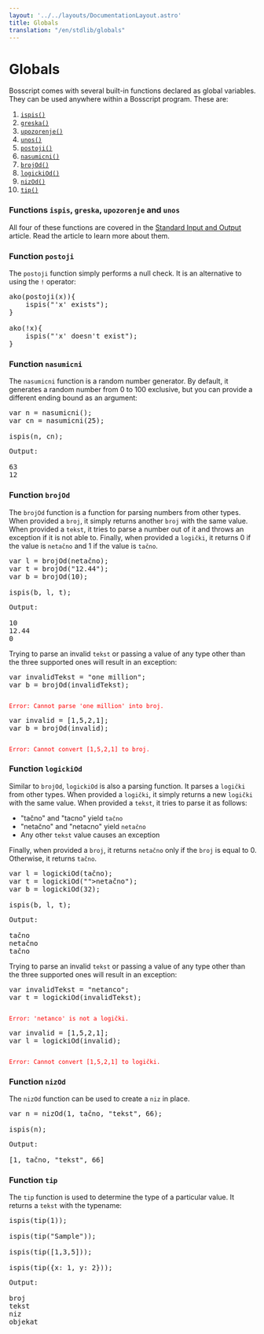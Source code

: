 ```yaml
---
layout: '../../layouts/DocumentationLayout.astro'
title: Globals
translation: "/en/stdlib/globals"
---
```


# Globals

Bosscript comes with several built-in functions declared as global variables. They can be used anywhere
within a Bosscript program. These are:
1. [`ispis()`](#functions-ispis-greska-upozorenje-and-unos)
2. [`greska()`](#functions-ispis-greska-upozorenje-and-unos)
3. [`upozorenje()`](#functions-ispis-greska-upozorenje-and-unos)
4. [`unos()`](#functions-ispis-greska-upozorenje-and-unos)
5. [`postoji()`](#function-postoji)
6. [`nasumicni()`](#function-nasumicni)
7. [`brojOd()`](#function-brojod)
8. [`logickiOd()`](#function-logickiod)
9. [`nizOd()`](#function-nizod)
10. [`tip()`](#function-tip)

### Functions `ispis`, `greska`, `upozorenje` and `unos`

All four of these functions are covered in the [Standard Input and Output]("4.%20Standard%20Input%20and%20Output") article.
Read the article to learn more about them.

### Function `postoji`

The `postoji` function simply performs a null check. It is an alternative to using the `!` operator:

<pre>
<span class="keyword">ako</span>(postoji(x)){
    ispis(<span class="string">"'x' exists"</span>)<span class="keyword"><span class="keyword">;</span></span>
}

<span class="keyword">ako</span>(!x){
    ispis(<span class="string">"'x' doesn't exist"</span>)<span class="keyword">;</span>
}
</pre>

### Function `nasumicni`

The `nasumicni` function is a random number generator. By default, it generates a random number from 0 to 100 exclusive,
but you can provide a different ending bound as an argument:

<pre>
<span class="keyword">var</span> n = nasumicni()<span class="keyword">;</span>
<span class="keyword">var</span> cn = nasumicni(<span class="number">25</span>)<span class="keyword">;</span>

ispis(n<span class="keyword">,</span> cn)<span class="keyword">;</span>
</pre>

<pre>
Output:

<span class="number">63</span>
<span class="number">12</span>
</pre>

### Function `brojOd`

The `brojOd` function is a function for parsing numbers from other types. When provided a `broj`, it simply returns another
`broj` with the same value. When provided a `tekst`, it tries to parse a number out of it and throws an exception if it
is not able to. Finally, when provided a `logički`, it returns 0 if the value is `netačno` and 1 if the value is `tačno`.

<pre>
<span class="keyword">var</span> l = brojOd(<span class="keyword">netačno</span>)<span class="keyword">;</span>
<span class="keyword">var</span> t = brojOd(<span class="string">"12.44"</span>)<span class="keyword">;</span>
<span class="keyword"><span class="keyword">var</span></span> b = brojOd(<span class="number">10</span>)<span class="keyword">;</span>

ispis(b<span class="keyword">,</span> l<span class="keyword">,</span> t)<span class="keyword">;</span>
</pre>

<pre>
Output:

<span class="number">10</span>
<span class="number">12.44</span>
<span class="number">0</span>
</pre>

Trying to parse an invalid `tekst` or passing a value of any type other than the three supported ones will result in an
exception:

<pre>
<span class="keyword">var</span> invalidTekst = <span class="string">"one million"</span><span class="keyword">;</span>
<span class="keyword">var</span> b = brojOd(invalidTekst)<span class="keyword">;</span>
</pre>

<code style="color: red;">
Error: Cannot parse 'one million' into broj.
</code>

<pre>
<span class="keyword">var</span> invalid = [<span class="number">1</span><span class="keyword">,</span><span class="number">5</span><span class="keyword">,</span><span class="number">2</span><span class="keyword">,</span><span class="number">1</span>]<span class="keyword">;</span>
<span class="keyword">var</span> b = brojOd(invalid)<span class="keyword">;</span>
</pre>

<code style="color: red;">
Error: Cannot convert [1,5,2,1] to broj.
</code>

### Function `logickiOd`

Similar to `brojOd`, `logickiOd` is also a parsing function. It parses a `logički` from other types. When provided a `logički`,
it simply returns a new `logički` with the same value. When provided a `tekst`, it tries to parse it as follows:
- "tačno" and "tacno" yield `tačno`
- "netačno" and "netacno" yield `netačno`
- Any other `tekst` value causes an exception

Finally, when provided a `broj`, it returns `netačno` only if the `broj` is equal to 0. Otherwise, it returns `tačno`.


<pre>
<span class="keyword">var</span> l = logickiOd(<span class="keyword">tačno</span>)<span class="keyword">;</span>
<span class="keyword">var</span> t = logickiOd(<span class="string">"<span class="</span>keyword<span class="string">">netačno</span>"</span>)<span class="keyword">;</span>
<span class="keyword">var</span> b = logickiOd(<span class="number">32</span>)<span class="keyword">;</span>

ispis(b<span class="keyword">,</span> l<span class="keyword">,</span> t)<span class="keyword">;</span>
</pre>

<pre>
Output:

<span class="keyword">tačno</span>
<span class="keyword">netačno</span>
<span class="keyword">tačno</span>
</pre>

Trying to parse an invalid `tekst` or passing a value of any type other than the three supported ones will result in an
exception:

<pre>
<span class="keyword">var</span> invalidTekst = <span class="string">"netanco"</span><span class="keyword">;</span>
<span class="keyword">var</span> t = logickiOd(invalidTekst)<span class="keyword">;</span>
</pre>

<code style="color: red;">
Error: 'netanco' is not a logički.
</code>

<pre>
<span class="keyword">var</span> invalid = [<span class="number">1</span><span class="keyword">,</span><span class="number">5</span><span class="keyword">,</span><span class="number">2</span><span class="keyword">,</span><span class="number">1</span>]<span class="keyword">;</span>
<span class="keyword">var</span> l = logickiOd(invalid)<span class="keyword">;</span>
</pre>

<code style="color: red;">
Error: Cannot convert [1,5,2,1] to logički.
</code>

### Function `nizOd`

The `nizOd` function can be used to create a `niz` in place.

<pre>
<span class="keyword">var</span> n = nizOd(<span class="number">1</span><span class="keyword">,</span> <span class="keyword">tačno</span><span class="keyword">,</span> <span class="string">"tekst"</span><span class="keyword">,</span> <span class="number">66</span>)<span class="keyword">;</span>

ispis(n)<span class="keyword">;</span>
</pre>

<pre>
Output:

[<span class="number">1</span><span class="keyword">,</span> <span class="keyword">tačno</span><span class="keyword">,</span> <span class="string">"tekst"</span><span class="keyword">,</span> <span class="number">66</span>]
</pre>

### Function `tip`

The `tip` function is used to determine the type of a particular value. It returns a `tekst` with the typename:

<pre>
ispis(tip(<span class="number">1</span>))<span class="keyword">;</span>

ispis(tip(<span class="string">"Sample"</span>))<span class="keyword">;</span>

ispis(tip([<span class="number">1</span><span class="keyword">,</span><span class="number">3</span><span class="keyword">,</span><span class="number">5</span>]))<span class="keyword">;</span>

ispis(tip({x: <span class="number">1</span><span class="keyword">,</span> y: <span class="number">2</span>}))<span class="keyword">;</span>
</pre>

<pre>
Output:

broj
tekst
niz
objekat
</pre>